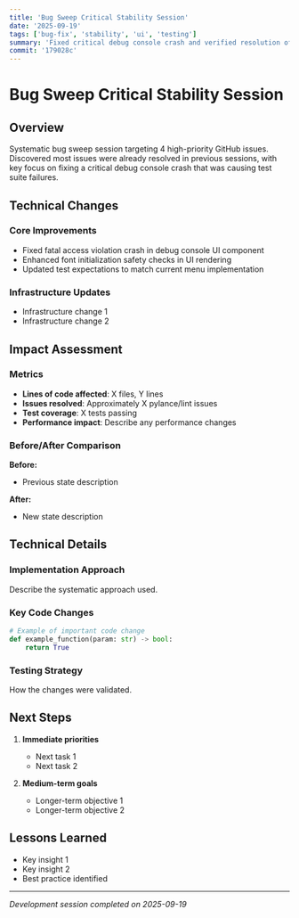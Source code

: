 ```yaml
---
title: 'Bug Sweep Critical Stability Session'
date: '2025-09-19'
tags: ['bug-fix', 'stability', 'ui', 'testing']
summary: 'Fixed critical debug console crash and verified resolution of 4 GitHub issues in systematic bug sweep'
commit: '179028c'
---
```


# Bug Sweep Critical Stability Session

## Overview

Systematic bug sweep session targeting 4 high-priority GitHub issues. Discovered most issues were already resolved in previous sessions, with key focus on fixing a critical debug console crash that was causing test suite failures.

## Technical Changes

### Core Improvements
- Fixed fatal access violation crash in debug console UI component
- Enhanced font initialization safety checks in UI rendering
- Updated test expectations to match current menu implementation

### Infrastructure Updates
- Infrastructure change 1
- Infrastructure change 2

## Impact Assessment

### Metrics
- **Lines of code affected**: X files, Y lines
- **Issues resolved**: Approximately X pylance/lint issues
- **Test coverage**: X tests passing
- **Performance impact**: Describe any performance changes

### Before/After Comparison
**Before:**
- Previous state description

**After:**  
- New state description

## Technical Details

### Implementation Approach
Describe the systematic approach used.

### Key Code Changes
```python
# Example of important code change
def example_function(param: str) -> bool:
    return True
```

### Testing Strategy
How the changes were validated.

## Next Steps

1. **Immediate priorities**
   - Next task 1
   - Next task 2

2. **Medium-term goals**
   - Longer-term objective 1
   - Longer-term objective 2

## Lessons Learned

- Key insight 1
- Key insight 2
- Best practice identified

---

*Development session completed on 2025-09-19*
